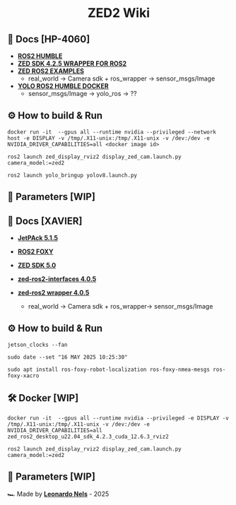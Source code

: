 <div align="center">
    <h1>ZED2 Wiki</h1>
</div>

## :open_file_folder: Docs [HP-4060]
- [**ROS2 HUMBLE**](https://docs.ros.org/en/humble/Installation.html)
- [**ZED SDK 4.2.5 WRAPPER FOR ROS2**](https://github.com/stereolabs/zed-ros2-wrapper)
- [**ZED ROS2 EXAMPLES**](https://github.com/stereolabs/zed-ros2-examples)
    - real_world → Camera sdk + ros_wrapper → sensor_msgs/Image
- [**YOLO ROS2 HUMBLE DOCKER**](https://github.com/mgonzs13/yolo_ros/tree/main?tab=readme-ov-file)
    - sensor_msgs/Image → yolo_ros → ??
  

## :gear: How to build & Run
```commandline
docker run -it  --gpus all --runtime nvidia --privileged --network host -e DISPLAY -v /tmp/.X11-unix:/tmp/.X11-unix -v /dev:/dev -e NVIDIA_DRIVER_CAPABILITIES=all <docker image id>
```
```commandline
ros2 launch zed_display_rviz2 display_zed_cam.launch.py camera_model:=zed2
```
```commandline
ros2 launch yolo_bringup yolov8.launch.py
```

## :abacus: Parameters [WIP]



## :open_file_folder: Docs [XAVIER]
- [**JetPAck 5.1.5**](https://docs.nvidia.com/jetson/archives/jetpack-archived/jetpack-515/release-notes/index.html)
- [**ROS2 FOXY**](https://docs.ros.org/en/foxy/index.html)
- [**ZED SDK 5.0**](https://github.com/leonardonels/cvcs_zed2/edit/main/README.md)
- [**zed-ros2-interfaces 4.0.5**](https://github.com/stereolabs/zed-ros2-interfaces/releases)

- [**zed-ros2 wrapper 4.0.5**](https://github.com/stereolabs/zed-ros2-wrapper/releases)
    - real_world → Camera sdk + ros_wrapper→ sensor_msgs/Image

## :gear: How to build & Run
```commandline
jetson_clocks --fan
```
```commandline
sudo date --set "16 MAY 2025 10:25:30"
```
```commandline
sudo apt install ros-foxy-robot-localization ros-foxy-nmea-mesgs ros-foxy-xacro
```

## :hammer_and_wrench: Docker [WIP]
```commandline
docker run -it  --gpus all --runtime nvidia --privileged -e DISPLAY -v /tmp/.X11-unix:/tmp/.X11-unix -v /dev:/dev -e NVIDIA_DRIVER_CAPABILITIES=all zed_ros2_desktop_u22.04_sdk_4.2.3_cuda_12.6.3_rviz2
```
```commandline
ros2 launch zed_display_rviz2 display_zed_cam.launch.py camera_model:=zed2
```


## :abacus: Parameters [WIP]



🏎️ Made by [**Leonardo Nels**](https://github.com/leonardonels) - 2025
